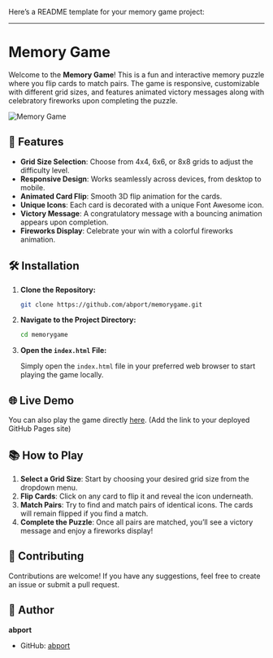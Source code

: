 Here’s a README template for your memory game project:

---

# Memory Game

Welcome to the **Memory Game**! This is a fun and interactive memory puzzle where you flip cards to match pairs. The game is responsive, customizable with different grid sizes, and features animated victory messages along with celebratory fireworks upon completing the puzzle.

![Memory Game](link_to_screenshot_or_demo_gif)

## 🚀 Features

- **Grid Size Selection**: Choose from 4x4, 6x6, or 8x8 grids to adjust the difficulty level.
- **Responsive Design**: Works seamlessly across devices, from desktop to mobile.
- **Animated Card Flip**: Smooth 3D flip animation for the cards.
- **Unique Icons**: Each card is decorated with a unique Font Awesome icon.
- **Victory Message**: A congratulatory message with a bouncing animation appears upon completion.
- **Fireworks Display**: Celebrate your win with a colorful fireworks animation.

## 🛠️ Installation

1. **Clone the Repository:**

   ```bash
   git clone https://github.com/abport/memorygame.git
   ```

2. **Navigate to the Project Directory:**

   ```bash
   cd memorygame
   ```

3. **Open the `index.html` File:**

   Simply open the `index.html` file in your preferred web browser to start playing the game locally.

## 🌐 Live Demo

You can also play the game directly [here](https://abport.github.io/MemoryGame/). (Add the link to your deployed GitHub Pages site)

## 📚 How to Play

1. **Select a Grid Size**: Start by choosing your desired grid size from the dropdown menu.
2. **Flip Cards**: Click on any card to flip it and reveal the icon underneath.
3. **Match Pairs**: Try to find and match pairs of identical icons. The cards will remain flipped if you find a match.
4. **Complete the Puzzle**: Once all pairs are matched, you’ll see a victory message and enjoy a fireworks display!


## 💬 Contributing

Contributions are welcome! If you have any suggestions, feel free to create an issue or submit a pull request.

## 👤 Author

**abport**  
- GitHub: [abport](https://github.com/abport)

